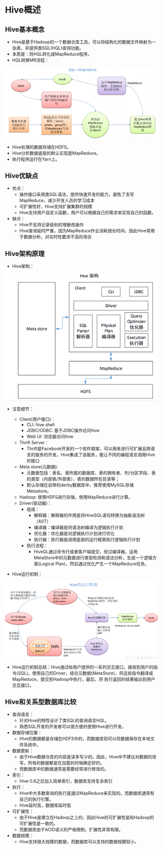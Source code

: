 # Hive概述

## Hive基本概念

  - Hive是基于Hadoop的一个数据仓库工具，可以将结构化的数据文件映射为一张表，并提供类SQL(HQL)查询功能。
  - 本质是：将HQL转化成MapReduce程序。
  - HQL转换MR流程：
  
  ![HQL转换MR流程](./图片/HQL转换MR流程.PNG)
  
  - Hive处理的数据存储在HDFS。
  - Hive分析数据底层的默认实现是MapReduce。
  - 执行程序运行在Yarn上。
  
## Hive优缺点

  - 优点：
    - 操作接口采用类SQL语法，提供快速开发的能力，避免了去写MapReduce，减少开发人员的学习成本
    - 可扩展性好，Hive支持扩展集群的规模
    - Hive支持用户自定义函数，用户可以根据自己的需求来实现自己的函数。
  - 缺点：
    - Hive不支持记录级别的增删改操作
    - Hive查询延时严重，因为MapReduce作业消耗很长时间，因此Hive常用于数据分析，对实时性要求不高的场合
    
## Hive架构原理

  - Hive架构：
  
  ![Hive架构](./图片/Hive架构.PNG)
  
  - 注意细节：
    - Client(用户接口)：
      - CLI: hive shell
      - JDBC/ODBC: 基于JDBC操作访问hive
      - Web UI: 浏览器访问hive
    - Thrift Server：
      - Thrift是Facebook开发的一个软件框架，可以用来进行可扩展且跨语言的服务的开发，Hive集成了该服务，能让不同的编程语言调用Hive的接口
    - Meta store(元数据):
      - 元数据包括：表名、表所属的数据库、表的拥有者、列/分区字段、表的类型（内部表/外部表）、表的数据所在目录等；
      - 默认存储在自带的derby数据库中，推荐使用MySQL存储Metastore。
    - Hadoop: 使用HDFS进行存储，使用MapReduce进行计算。
    - Driver(驱动器)：
      - 组成：
        - 解释器：解释器的作用是将HiveSQL语句转换为抽象语法树（AST）
        - 编译器：编译器是将语法树编译为逻辑执行计划
        - 优化器：优化器是对逻辑执行计划进行优化
        - 执行器：执行器是调用底层的运行框架执行逻辑执行计划
      - 执行流程：
        - HiveQL通过命令行或者客户端提交，经过编译器，运用MetaStore中的元数据进行类型检测和语法分析，生成一个逻辑方案(Logical Plan)，然后通过优化产生一个MapReduce任务。
      
  - Hive运行机制：
  
  ![Hive运行机制](./图片/Hive运行机制.PNG)
  
  - Hive运行机制总结：Hive通过给用户提供的一系列交互接口，接收到用户的指令(SQL)，使用自己的Driver，结合元数据(MetaStore)，将这些指令翻译成MapReduce，提交到Hadoop中执行，最后，将
执行返回的结果输出到用户交互接口。

## Hive和关系型数据库比较

  - 查询语言：
    - 针对Hive的特性设计了类SQL的查询语言HQL。
    - 熟悉SQL开发的开发者可以很方便的使用Hive进行开发。
  - 数据存储位置：
    - Hive的数据都是存储在HDFS中的，而数据库则可以将数据保存在本地文件系统中。
  - 数据更新：
    - 由于Hive数据仓库的内容是读多写少的。因此，Hive中不建议对数据的改写，所有的数据都是在加载的时候确定好的。
    - 而数据库中的数据通常是需要经常进行修改的。
  - 索引：
    - Hive 0.8之后加入简单索引，数据库支持复杂索引
  - 执行：
    - Hive中大多数查询的执行是通过MapReduce来实现的，而数据库通常有自己的执行引擎。
    - Hive延时高，数据库延时低
  - 可扩展性：
    - 由于Hive是建立在Hadoop之上的，因此Hive的可扩展性是和Hadoop的可扩展性是一致的。
    - 而数据库由于ACID语义的严格限制，扩展性非常有限。
  - 数据规模：
    - Hive支持很大规模的数据，而数据库可以支持的数据规模较小。
    
 
